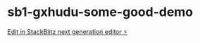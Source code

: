 # sb1-gxhudu-some-good-demo

[Edit in StackBlitz next generation editor ⚡️](https://stackblitz.com/~/github.com/CliveStruv56/sb1-gxhudu-some-good-demo)